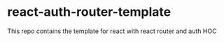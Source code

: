 # react-auth-router-template
This repo contains the template for react with react router and auth HOC
